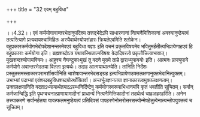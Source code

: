 +++
title = "32 एवम् बहुविधा"

+++
  
  
।।4.32।। एवं कर्मयोगावान्तरभेदानुपदिश्य तत्तद्भेदेऽपि साधारणानां
नित्यनैमित्तिकानां अवश्यानुष्ठेयत्वं तत्परित्यागे प्रत्यवायश्चाभिहितः
अस्यैवार्थस्योपसंहारः क्रियतेएवमिति श्लोकेन।
बहुप्रकारकर्मयोगभेदोपदेशानन्तरमेवएवं बहुविधा यज्ञाः इति वचनं
प्रकृतविषयमेव भवितुमर्हतीत्यभिप्रायेणाहएवं हि बहुप्रकाराः कर्मयोगा इति।
ब्रह्मशब्दोऽत्र यथावस्थितात्मविषयः वेदादिपरत्वे प्रकृतौचित्याभावात्।
मुखशब्दश्चोपायविषयः। आहुश्च नैघण्टुकाःमुखं तु वदने मुख्ये ताम्रे
द्वाराभ्युपाययोः इति। आत्मनः प्राप्त्युपाये कर्मयोगे अवान्तरभेदतया वितता
इत्यर्थः। तदाह आत्मयाथात्म्येति। तानिति निर्देशः
प्रस्तुतसमस्ताकारपरामर्शीसर्वानिति चाशेषावान्तरभेदसङ्ग्रह
इत्यभिप्रायेणउक्तलक्षणानुक्तभेदानित्युक्तम्। उभाभ्यां पदाभ्यां
एवंशब्दबहुविधशब्दयोरर्थोक्तिर्वा। अन्तर्भूतज्ञानतया
ज्ञानाकारत्वमुक्तलक्षणत्वम्। उक्तलक्षणानिति
वदताऽध्यायार्थतयाऽऽरम्भनिर्दिष्टेषु कर्मयोगस्वरूपाभिधानमपि कृतं भवतीति
सूचितम्। सर्वान् कर्मजान्विद्धि इति पृथग्वचनात्प्राणायामादीनां प्राधान्यं
नित्यनैमित्तिकादीनां तदर्थत्वं चाहअहरहरिति। अनेन तस्याकरणे सर्वानर्हतया
यावत्फलमनुष्ठेयत्वं प्रतिदिवसं
पापहरणेनोत्तरोत्तरसत्त्वोन्मेषहेतुत्वेनात्यन्तोपयुक्तत्वं च सूचितम्।  
  
